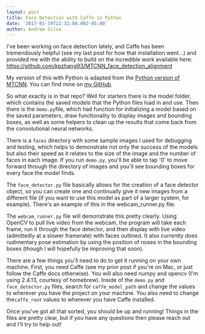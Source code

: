 ```yaml
---
layout: post
title: Face Detection with Caffe in Python
date: '2017-01-19T22:31:00.002-05:00'
author: Andrew Silva
---
```


I've been working on face detection lately, and Caffe has been tremendously helpful (see my last post for how that installation went...) and provided me with the ability to build on the incredible work available here: https://github.com/kpzhang93/MTCNN_face_detection_alignment

My version of this with Python is adapted from the [Python version of MTCNN][py-mtcnn]. You can find mine on [my GitHub][my-mtcnn].

So what exactly is in that repo? Well for starters there is the model folder, which contains the saved models that the Python files load in and use. Then there is the `demo.py`file, which had function for initializing a model based on the saved parameters, draw functionality to display images and bounding boxes, as well as some helpers to clean up the results that come back from the convolutional neural networks.

There is a `faces` directory with some sample images I used for debugging and testing, which helps to demonstrate not only the success of the models but also their speed as it relates to the size of the image and the number of faces in each image. If you run `demo.py`, you'll be able to tap '0' to move forward through the directory of images and you'll see bounding boxes for every face the model finds.

The `face_detector.py` file basically allows for the creation of a face detector object, so you can create one and continually give it new images from a different file (if you want to use this model as part of a larger system, for example). There's an example of this in the webcam_runner.py file.

The `webcam_runner.py` file will demonstrate this pretty clearly. Using OpenCV to pull live video from the webcam, the program will take each frame, run it through the face detector, and then display with live video (admittedly at a slower framerate) with faces outlined. It also currently does rudimentary pose estimation by using the position of noses in the bounding boxes (though I will hopefully be improving that soon).

There are a few things you'll need to do to get it running on your own machine. First, you need Caffe (see my prior post if you're on Mac, or just follow the Caffe docs otherwise). You will also need numpy and opencv (I'm using 2.4.13, courtesy of homebrew). Inside of the `demo.py` and `face_detector.py` files, search for `caffe_model_path` and change the values to wherever you have the project on your machine. You also need to change the`caffe_root` values to wherever you have Caffe installed.

Once you've got all that sorted, you should be up and running! Things in the files are pretty clear, but if you have any questions then please reach out and I'll try to help out!

[py-mtcnn]: https://github.com/DuinoDu/mtcnn
[my-mtcnn]: https://github.com/andrewsilva9/face_detection_cnn